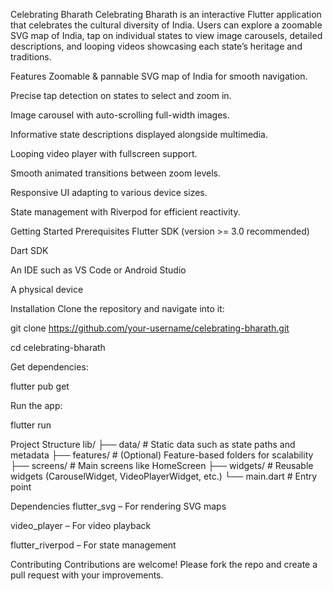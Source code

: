 Celebrating Bharath
Celebrating Bharath is an interactive Flutter application that celebrates the cultural diversity of India. Users can explore a zoomable SVG map of India, tap on individual states to view image carousels, detailed descriptions, and looping videos showcasing each state’s heritage and traditions.

Features
Zoomable & pannable SVG map of India for smooth navigation.

Precise tap detection on states to select and zoom in.

Image carousel with auto-scrolling full-width images.

Informative state descriptions displayed alongside multimedia.

Looping video player with fullscreen support.

Smooth animated transitions between zoom levels.

Responsive UI adapting to various device sizes.

State management with Riverpod for efficient reactivity.

Getting Started
Prerequisites
Flutter SDK (version >= 3.0 recommended)

Dart SDK

An IDE such as VS Code or Android Studio

A physical device

Installation
Clone the repository and navigate into it:

git clone https://github.com/your-username/celebrating-bharath.git

cd celebrating-bharath

Get dependencies:

flutter pub get

Run the app:

flutter run

Project Structure
lib/
├── data/ # Static data such as state paths and metadata
├── features/ # (Optional) Feature-based folders for scalability
├── screens/ # Main screens like HomeScreen
├── widgets/ # Reusable widgets (CarouselWidget, VideoPlayerWidget, etc.)
└── main.dart # Entry point

Dependencies
flutter_svg – For rendering SVG maps

video_player – For video playback

flutter_riverpod – For state management

Contributing
Contributions are welcome! Please fork the repo and create a pull request with your improvements.
